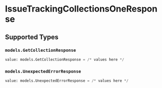 # IssueTrackingCollectionsOneResponse


## Supported Types

### `models.GetCollectionResponse`

```python
value: models.GetCollectionResponse = /* values here */
```

### `models.UnexpectedErrorResponse`

```python
value: models.UnexpectedErrorResponse = /* values here */
```


